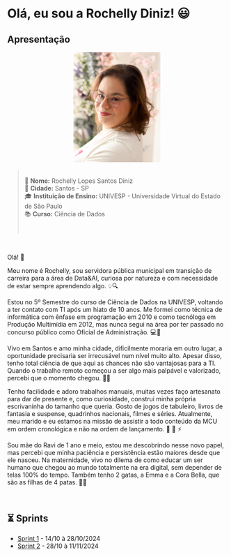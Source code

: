 # Olá, eu sou a Rochelly Diniz! :smiley:

## Apresentação

<p align="center">
  <img src="./assets/img_apresentacao/foto_perfil.jpg" alt="Foto de Apresentação" width="200">
</p>


> <p><br>      
> &#128129;  <strong> Nome:</strong> Rochelly Lopes Santos Diniz<br>    
> &#128204;  <strong> Cidade:</strong> Santos - SP<br>     
> &#127891;  <strong> Instituição de Ensino:</strong> UNIVESP - Universidade Virtual do Estado de São Paulo<br>    
> &#128218;  <strong> Curso:</strong> Ciência de Dados    
> <p><br>

<!-- Emojis utilizados acima na versão do Markdown 
     :information_desk_person:     
     :round_pushpin:   
     :mortar_board:    
     :books: -->

<br>

Olá! :wave:

Meu nome é Rochelly, sou servidora pública municipal em transição de carreira para a área de Data&AI, curiosa por natureza e com necessidade de estar sempre aprendendo algo. :bulb::mag:

Estou no 5º Semestre do curso de Ciência de Dados na UNIVESP, voltando a ter contato com TI após um hiato de 10 anos. Me formei como técnica de informática com ênfase em programação em 2010 e como tecnóloga em Produção Multimídia em 2012, mas nunca segui na área por ter passado no concurso público como Oficial de Administração. :computer::brain:


Vivo em Santos e amo minha cidade, dificilmente moraria em outro lugar, a oportunidade precisaria ser irrecusável num nível muito alto. Apesar disso, tenho total ciência de que aqui as chances não são vantajosas para a TI. Quando o trabalho remoto começou a ser algo mais palpável e valorizado, percebi que o momento chegou. :ocean::palm_tree:


Tenho facilidade e adoro trabalhos manuais, muitas vezes faço artesanato para dar de presente e, como curiosidade, construí minha própria escrivaninha do tamanho que queria. Gosto de jogos de tabuleiro, livros de fantasia e suspense, quadrinhos nacionais, filmes e séries. Atualmente, meu marido e eu estamos na missão de assistir a todo conteúdo da MCU em ordem cronológica e não na ordem de lançamento. :yarn: :superhero: :zap:


Sou mãe do Ravi de 1 ano e meio, estou me descobrindo nesse novo papel, mas percebi que minha paciência e persistência estão maiores desde que ele nasceu. Na maternidade, vivo no dilema de como educar um ser humano que chegou ao mundo totalmente na era digital, sem depender de telas 100% do tempo. Também tenho 2 gatas, a Emma e a Cora Bella, que são as filhas de 4 patas. :teddy_bear::paw_prints:

<br>


## :hourglass_flowing_sand: Sprints

- [Sprint 1](/sprint_1/README.md) - 14/10 à 28/10/2024
- [Sprint 2](/sprint_2/README.md) - 28/10 à 11/11/2024



